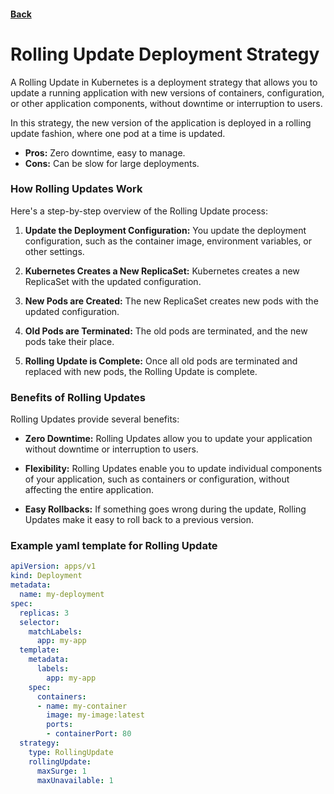 #### [Back](../Deployments.md)

# Rolling Update Deployment Strategy

A Rolling Update in Kubernetes is a deployment strategy that allows you to update a running application with new versions of containers, configuration, or other application components, without downtime or interruption to users.

In this strategy, the new version of the application is deployed in a rolling update fashion, where one pod at a time is updated.

+ **Pros:** Zero downtime, easy to manage.
+ **Cons:** Can be slow for large deployments.

### **How Rolling Updates Work**

Here's a step-by-step overview of the Rolling Update process:

1. **Update the Deployment Configuration:** You update the deployment configuration, such as the container image, environment variables, or other settings.

2. **Kubernetes Creates a New ReplicaSet:** Kubernetes creates a new ReplicaSet with the updated configuration.

3. **New Pods are Created:** The new ReplicaSet creates new pods with the updated configuration.

4. **Old Pods are Terminated:** The old pods are terminated, and the new pods take their place.

5. **Rolling Update is Complete:** Once all old pods are terminated and replaced with new pods, the Rolling Update is complete.

### Benefits of Rolling Updates

Rolling Updates provide several benefits:

+ **Zero Downtime:** Rolling Updates allow you to update your application without downtime or interruption to users.

+ **Flexibility:** Rolling Updates enable you to update individual components of your application, such as containers or configuration, without affecting the entire application.

+ **Easy Rollbacks:** If something goes wrong during the update, Rolling Updates make it easy to roll back to a previous version.

### Example yaml template for Rolling Update
```yaml
apiVersion: apps/v1
kind: Deployment
metadata:
  name: my-deployment
spec:
  replicas: 3
  selector:
    matchLabels:
      app: my-app
  template:
    metadata:
      labels:
        app: my-app
    spec:
      containers:
      - name: my-container
        image: my-image:latest
        ports:
        - containerPort: 80
  strategy:
    type: RollingUpdate
    rollingUpdate:
      maxSurge: 1
      maxUnavailable: 1
```

